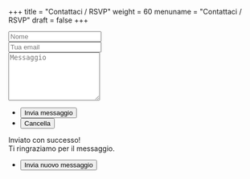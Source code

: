 +++
title = "Contattaci / RSVP"
weight = 60
menuname = "Contattaci / RSVP"
draft = false
+++

<form id="contactform" method="post" action="https://formspree.io/marinagioelesposi@gmail.com">
	<div class="field half first">
		<input type="text" name="name" id="name" placeholder="Nome"/>
	</div>
	<div class="field half">
		<input type="email" id="email" name="email" placeholder="Tua email">
	</div>
	<div class="field">
		<textarea name="message" id="message" rows="6" placeholder="Messaggio"></textarea>
	</div>
	<ul class="actions">
		<li><input type="submit" value="Invia messaggio" class="special" /></li>
		<li><input type="reset" value="Cancella" /></li>
	</ul>
	<input type="hidden" name="_next" value="?sent#formspree" />
	<input type="hidden" name="_subject" value="Messaggio dal sito" />
	<input type="text" name="_gotcha" style="display:none" />
</form>

<span id="contactformsent">Inviato con successo! <br>
Ti ringraziamo per il messaggio.<br>
</span>
<form id="contactform2">
	<ul class="actions">
		<li><input type="submit" value="Invia nuovo messaggio" class="special" /></li>
	</ul>
	<input type="hidden" name="_next" value="#formspree" />
	<input type="text" name="_gotcha" style="display:none" />
</form>




<script>
$(document).ready(function($) { 
    $(function(){
        if (window.location.search == "?sent") {
        	$('#contactform').hide();
			$('#contactformsent').show();
			$('#contactform2').show();
        } else {
			$('#contactformsent').hide();
			$('#contactform').show();
			$('#contactform2').hide();
        }
    });
});
</script>
